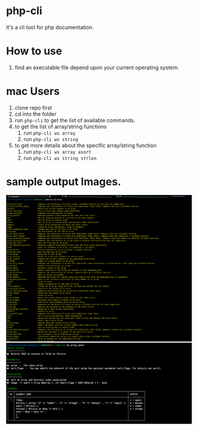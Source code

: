 # php-cli

it's a cli tool for php documentation.

# How to use
1) find an executable file depend upon your current operating system.
# mac Users
1) clone repo first
2) cd into the folder 
3) run `php-cli`  to get the list of available commands.
4) to get the list of array/string functions 
   1) run  `php-cli ws array`
   2) run `php-cli ws string`
5) to get more details about the specific array/string function
   1) run `php-cli ws array asort`
   2) run `php-cli ws string strlen`
   
# sample output Images.
![Alt text](asserts/list.png?raw=true "Title")
![Alt text](asserts/func.png?raw=true "Title")
